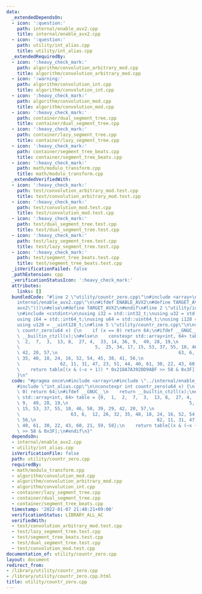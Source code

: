```yaml
---
data:
  _extendedDependsOn:
  - icon: ':question:'
    path: internal/enable_avx2.cpp
    title: internal/enable_avx2.cpp
  - icon: ':question:'
    path: utility/int_alias.cpp
    title: utility/int_alias.cpp
  _extendedRequiredBy:
  - icon: ':heavy_check_mark:'
    path: algorithm/convolution_arbitrary_mod.cpp
    title: algorithm/convolution_arbitrary_mod.cpp
  - icon: ':warning:'
    path: algorithm/convolution_int.cpp
    title: algorithm/convolution_int.cpp
  - icon: ':heavy_check_mark:'
    path: algorithm/convolution_mod.cpp
    title: algorithm/convolution_mod.cpp
  - icon: ':heavy_check_mark:'
    path: container/dual_segment_tree.cpp
    title: container/dual_segment_tree.cpp
  - icon: ':heavy_check_mark:'
    path: container/lazy_segment_tree.cpp
    title: container/lazy_segment_tree.cpp
  - icon: ':heavy_check_mark:'
    path: container/segment_tree_beats.cpp
    title: container/segment_tree_beats.cpp
  - icon: ':heavy_check_mark:'
    path: math/modulo_transform.cpp
    title: math/modulo_transform.cpp
  _extendedVerifiedWith:
  - icon: ':heavy_check_mark:'
    path: test/convolution_arbitrary_mod.test.cpp
    title: test/convolution_arbitrary_mod.test.cpp
  - icon: ':heavy_check_mark:'
    path: test/convolution_mod.test.cpp
    title: test/convolution_mod.test.cpp
  - icon: ':heavy_check_mark:'
    path: test/dual_segment_tree.test.cpp
    title: test/dual_segment_tree.test.cpp
  - icon: ':heavy_check_mark:'
    path: test/lazy_segment_tree.test.cpp
    title: test/lazy_segment_tree.test.cpp
  - icon: ':heavy_check_mark:'
    path: test/segment_tree_beats.test.cpp
    title: test/segment_tree_beats.test.cpp
  _isVerificationFailed: false
  _pathExtension: cpp
  _verificationStatusIcon: ':heavy_check_mark:'
  attributes:
    links: []
  bundledCode: "#line 2 \"utility/countr_zero.cpp\"\n#include <array>\n#line 2 \"\
    internal/enable_avx2.cpp\"\n\n#ifdef ENABLE_AVX2\n#define TARGET_AVX2 __attribute__((target(\"\
    avx2\")))\n#else\n#define TARGET_AVX2\n#endif\n#line 2 \"utility/int_alias.cpp\"\
    \n#include <cstdint>\n\nusing i32 = std::int32_t;\nusing u32 = std::uint32_t;\n\
    using i64 = std::int64_t;\nusing u64 = std::uint64_t;\nusing i128 = __int128_t;\n\
    using u128 = __uint128_t;\n#line 5 \"utility/countr_zero.cpp\"\n\nconstexpr int\
    \ countr_zero(u64 x) {\n    if (x == 0) return 64;\n#ifdef __GNUC__\n    return\
    \ __builtin_ctzll(x);\n#else\n    constexpr std::array<int, 64> table = {0,  1,\
    \  2,  7,  3,  13, 8,  27, 4,  33, 14, 36, 9,  49, 28, 19,\n                 \
    \                            5,  25, 34, 17, 15, 53, 37, 55, 10, 46, 50, 39, 29,\
    \ 42, 20, 57,\n                                             63, 6,  12, 26, 32,\
    \ 35, 48, 18, 24, 16, 52, 54, 45, 38, 41, 56,\n                              \
    \               62, 11, 31, 47, 23, 51, 44, 40, 61, 30, 22, 43, 60, 21, 59, 58};\n\
    \    return table[(x & (~x + 1)) * 0x218A7A392DD9ABF >> 58 & 0x3F];\n#endif\n\
    }\n"
  code: "#pragma once\n#include <array>\n#include \"../internal/enable_avx2.cpp\"\n\
    #include \"int_alias.cpp\"\n\nconstexpr int countr_zero(u64 x) {\n    if (x ==\
    \ 0) return 64;\n#ifdef __GNUC__\n    return __builtin_ctzll(x);\n#else\n    constexpr\
    \ std::array<int, 64> table = {0,  1,  2,  7,  3,  13, 8,  27, 4,  33, 14, 36,\
    \ 9,  49, 28, 19,\n                                             5,  25, 34, 17,\
    \ 15, 53, 37, 55, 10, 46, 50, 39, 29, 42, 20, 57,\n                          \
    \                   63, 6,  12, 26, 32, 35, 48, 18, 24, 16, 52, 54, 45, 38, 41,\
    \ 56,\n                                             62, 11, 31, 47, 23, 51, 44,\
    \ 40, 61, 30, 22, 43, 60, 21, 59, 58};\n    return table[(x & (~x + 1)) * 0x218A7A392DD9ABF\
    \ >> 58 & 0x3F];\n#endif\n}"
  dependsOn:
  - internal/enable_avx2.cpp
  - utility/int_alias.cpp
  isVerificationFile: false
  path: utility/countr_zero.cpp
  requiredBy:
  - math/modulo_transform.cpp
  - algorithm/convolution_mod.cpp
  - algorithm/convolution_arbitrary_mod.cpp
  - algorithm/convolution_int.cpp
  - container/lazy_segment_tree.cpp
  - container/dual_segment_tree.cpp
  - container/segment_tree_beats.cpp
  timestamp: '2022-01-07 21:48:21+09:00'
  verificationStatus: LIBRARY_ALL_AC
  verifiedWith:
  - test/convolution_arbitrary_mod.test.cpp
  - test/lazy_segment_tree.test.cpp
  - test/segment_tree_beats.test.cpp
  - test/dual_segment_tree.test.cpp
  - test/convolution_mod.test.cpp
documentation_of: utility/countr_zero.cpp
layout: document
redirect_from:
- /library/utility/countr_zero.cpp
- /library/utility/countr_zero.cpp.html
title: utility/countr_zero.cpp
---
```

